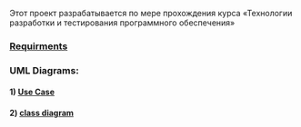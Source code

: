 Этот проект разрабатывается по мере прохождения курса «Технологии разработки и тестирования программного обеспечения»

### [Requirments](https://makhunov.github.io/project-trtpo/Documents/requrements)

### UML Diagrams: 
#### 1) [Use Case](https://makhunov.github.io/project-trtpo/diagrams/Use%20Case.png)
#### 2) [class diagram](https://makhunov.github.io/project-trtpo/diagrams/class%20diagram)

  
